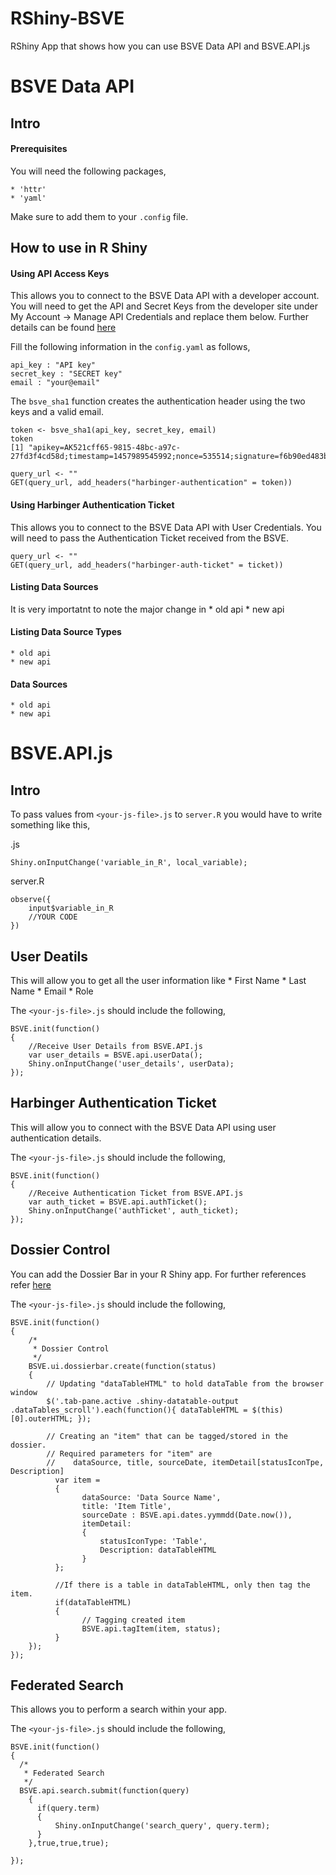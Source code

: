 # RShiny-BSVE
RShiny App that shows how you can use BSVE Data API and BSVE.API.js

# BSVE Data API
## Intro
#### Prerequisites
You will need the following packages, 

	* 'httr'
	* 'yaml'

Make sure to add them to your `.config` file.

## How to use in R Shiny
#### Using API Access Keys
This allows you to connect to the BSVE Data API with a developer account.
You will need to get the API and Secret Keys from the developer site  under My Account -> Manage API Credentials and replace them below. Further details can be found [here](http://developer.bsvecosystem.net/wp/tutorials/api-documentation/)

Fill the following information in the `config.yaml` as follows,
```
api_key : "API key"
secret_key : "SECRET key"
email : "your@email"
```

The `bsve_sha1` function creates the authentication header using the two keys and a valid email. 

```
token <- bsve_sha1(api_key, secret_key, email)
token
[1] "apikey=AK521cff65-9815-48bc-a97c-27fd3f4cd58d;timestamp=1457989545992;nonce=535514;signature=f6b90ed483b37..."

query_url <- ""
GET(query_url, add_headers("harbinger-authentication" = token))
```


#### Using Harbinger Authentication Ticket
This allows you to connect to the BSVE Data API with User Credentials.
You will need to pass the Authentication Ticket received from the BSVE.

```
query_url <- ""
GET(query_url, add_headers("harbinger-auth-ticket" = ticket))
```

#### Listing Data Sources
It is very importatnt to note the major change in 
	* old api
	* new api

#### Listing Data Source Types
	* old api
	* new api

#### Data Sources
	* old api
	* new api
	

	
# BSVE.API.js
## Intro




To pass values from `<your-js-file>.js` to `server.R` you would have to write something like this,

<your-js-file>.js
```
Shiny.onInputChange('variable_in_R', local_variable);
```

server.R
```
observe({
    input$variable_in_R
    //YOUR CODE
})
```

## User Deatils
This will allow you to get all the user information like
	* First Name
	* Last Name
	* Email
	* Role

The `<your-js-file>.js` should include the following,
```
BSVE.init(function()
{
	//Receive User Details from BSVE.API.js
	var user_details = BSVE.api.userData();
	Shiny.onInputChange('user_details', userData);
});
````

## Harbinger Authentication Ticket
This will allow you to connect with the BSVE Data API using user authentication details.

The `<your-js-file>.js` should include the following,
```
BSVE.init(function()
{
	//Receive Authentication Ticket from BSVE.API.js
	var auth_ticket = BSVE.api.authTicket();
	Shiny.onInputChange('authTicket', auth_ticket);
});
````

## Dossier Control
You can add the Dossier Bar in your R Shiny app. For further references refer [here](http://developer.bsvecosystem.net/wp/tutorials/adding-the-dossier-bar/)

The `<your-js-file>.js` should include the following,
```
BSVE.init(function()
{
    /*
     * Dossier Control
     */
    BSVE.ui.dossierbar.create(function(status)
  	{
  	    // Updating "dataTableHTML" to hold dataTable from the browser window
  	    $('.tab-pane.active .shiny-datatable-output .dataTables_scroll').each(function(){ dataTableHTML = $(this)[0].outerHTML; });

  	    // Creating an "item" that can be tagged/stored in the dossier.
  	    // Required parameters for "item" are 
  	    //    dataSource, title, sourceDate, itemDetail[statusIconTpe, Description]
  		  var item = 
  		  {
    			dataSource: 'Data Source Name',
    			title: 'Item Title',
    			sourceDate : BSVE.api.dates.yymmdd(Date.now()),
    			itemDetail: 
    			{
    				statusIconType: 'Table',
    				Description: dataTableHTML
    			}
  		  };
  		
  		  //If there is a table in dataTableHTML, only then tag the item.
  		  if(dataTableHTML)
  		  {
        		// Tagging created item
        		BSVE.api.tagItem(item, status);
  		  }
  	});
});
```


## Federated Search
This allows you to perform a search within your app.

The `<your-js-file>.js` should include the following,
```
BSVE.init(function()
{
  /*
   * Federated Search
   */
  BSVE.api.search.submit(function(query)
    {
      if(query.term)
      {
          Shiny.onInputChange('search_query', query.term);
      }
    },true,true,true);

});
```
